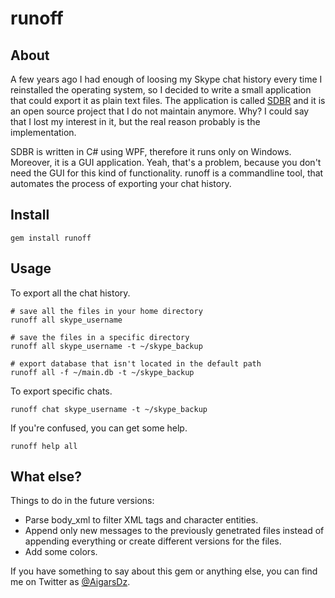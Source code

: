 # runoff
## About

A few years ago I had enough of loosing my Skype chat history every time I reinstalled the operating system, so I decided to write a small application that could export it as plain text files. The application is called [SDBR](https://github.com/arvislacis/SDBR) and it is an open source project that I do not  maintain anymore. Why? I could say that I lost my interest in it, but the real reason probably is the implementation.

SDBR is written in C# using WPF, therefore it runs only on Windows. Moreover, it is a GUI application. Yeah, that's a problem, because you don't need the GUI for this kind of functionality. runoff is a commandline tool, that automates the process of exporting your chat history.

## Install

    gem install runoff

## Usage

To export all the chat history.

    # save all the files in your home directory
    runoff all skype_username

    # save the files in a specific directory
    runoff all skype_username -t ~/skype_backup

    # export database that isn't located in the default path
    runoff all -f ~/main.db -t ~/skype_backup

To export specific chats.

    runoff chat skype_username -t ~/skype_backup

If you're confused, you can get some help.

    runoff help all

## What else?

Things to do in the future versions:

- Parse body_xml to filter XML tags and character entities.
- Append only new messages to the previously genetrated files instead of appending everything or create different versions for the files.
- Add some colors.

If you have something to say about this gem or anything else, you can find me on Twitter as [@AigarsDz](http://twitter.com/AigarsDz "@AigarsDz").